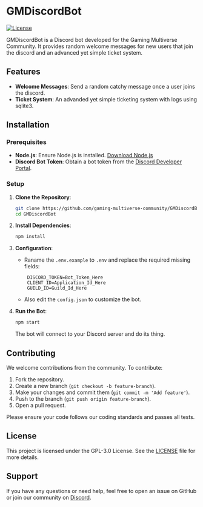 # GMDiscordBot

[![License](https://img.shields.io/github/license/gaming-multiverse-community/GMDiscordBot)](LICENSE)

GMDiscordBot is a Discord bot developed for the Gaming Multiverse Community. It provides random welcome messages for new users that join the discord and an advanced yet simple ticket system.

## Features

- **Welcome Messages**: Send a random catchy message once a user joins the discord.
- **Ticket System**: An advanded yet simple ticketing system with logs using sqlite3.

## Installation

### Prerequisites

- **Node.js**: Ensure Node.js is installed. [Download Node.js](https://nodejs.org/)
- **Discord Bot Token**: Obtain a bot token from the [Discord Developer Portal](https://discord.com/developers/applications).

### Setup

1. **Clone the Repository**:

   ```bash
   git clone https://github.com/gaming-multiverse-community/GMDiscordBot.git
   cd GMDiscordBot
   ```

2. **Install Dependencies**:

   ```bash
   npm install
   ```

3. **Configuration**:

   - Raname the `.env.example` to `.env` and replace the required missing fields:
     ```plaintext
      DISCORD_TOKEN=Bot_Token_Here
      CLIENT_ID=Application_Id_Here
      GUILD_ID=Guild_Id_Here
     ```
   - Also edit the `config.json` to customize the bot.

4. **Run the Bot**:

   ```bash
   npm start
   ```

   The bot will connect to your Discord server and do its thing.

## Contributing

We welcome contributions from the community. To contribute:

1. Fork the repository.
2. Create a new branch (`git checkout -b feature-branch`).
3. Make your changes and commit them (`git commit -m 'Add feature'`).
4. Push to the branch (`git push origin feature-branch`).
5. Open a pull request.

Please ensure your code follows our coding standards and passes all tests.

## License

This project is licensed under the GPL-3.0 License. See the [LICENSE](LICENSE) file for more details.

## Support

If you have any questions or need help, feel free to open an issue on GitHub or join our community on [Discord](https://discord.gg/ERmEPsafmR).
